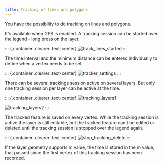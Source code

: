 ```yaml
---
title: Tracking of lines and polygons
---
```


You have the possibility to do tracking on lines and polygons.

It\'s available when GPS is enabled. A tracking session can be started
over the legend - long press on the layer.

::: {.container .clearer .text-center}
![track\_lines\_started](/assets/images/track_lines_started.jpeg)
:::

The time interval and the minimum distance can be entered individually
to define when a vertex needs to be set.

::: {.container .clearer .text-center}
![tracker\_settings](/assets/images/track_lines_tracker_settings.jpeg)
:::

There can be several trackings session active on several layers. But
only one tracking session per layer can be active at the time.

::: {.container .clearer .text-center}
![tracking\_layers1](/assets/images/track_lines_tracking_layers1.jpeg)

![tracking\_layers2](/assets/images/track_lines_tracking_layers2.jpeg)
:::

The tracked feature is saved on every vertex. While the tracking session
is active the layer is still editable, but the tracked feature can\'t be
edited or deleted until the tracking session is stopped over the legend
again.

::: {.container .clearer .text-center}
![stop\_tracking\_delete](/assets/images/track_lines_stop_tracking_delete.jpeg)
:::

If the layer geometry supports m value, the time is stored in the m
value, that passed since the first vertex of this tracking session has
been recorded.
